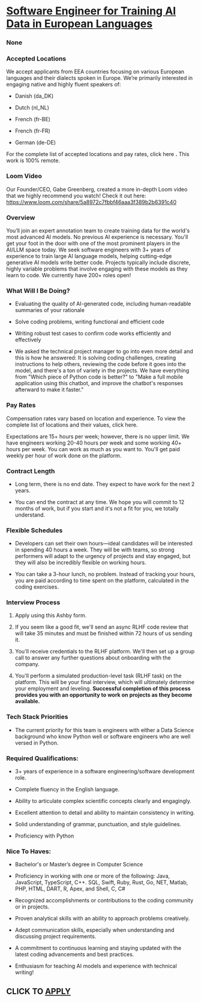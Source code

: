 # [Software Engineer for Training AI Data in European Languages](https://www.remotewlb.com/apply/software-engineer-for-training-ai-data-in-european-languages)  
### None  
####  

### **Accepted Locations**

We accept applicants from EEA countries focusing on various European languages and their dialects spoken in Europe. We’re primarily interested in engaging native and highly fluent speakers of:

  * Danish (da_DK)

  * Dutch (nl_NL)

  * French (fr-BE)

  * French (fr-FR)

  * German (de-DE)

For the complete list of accepted locations and pay rates, click here **.** This work is 100% remote.

###  **Loom Video**

Our Founder/CEO, Gabe Greenberg, created a more in-depth Loom video that we highly recommend you watch! Check it out here: https://www.loom.com/share/5a8972c7fbbf46aaa3f389b2b6391c40

###  **Overview**

You’ll join an expert annotation team to create training data for the world's most advanced AI models. No previous AI experience is necessary. You'll get your foot in the door with one of the most prominent players in the AI/LLM space today. We seek software engineers with 3+ years of experience to train large AI language models, helping cutting-edge generative AI models write better code. Projects typically include discrete, highly variable problems that involve engaging with these models as they learn to code. We currently have 200+ roles open!

###  **What Will I Be Doing?**

  * Evaluating the quality of AI-generated code, including human-readable summaries of your rationale

  * Solve coding problems, writing functional and efficient code

  * Writing robust test cases to confirm code works efficiently and effectively

  * We asked the technical project manager to go into even more detail and this is how he answered: It is solving coding challenges, creating instructions to help others, reviewing the code before it goes into the model, and there's a ton of variety in the projects. We have everything from "Which piece of Python code is better?" to "Make a full mobile application using this chatbot, and improve the chatbot's responses afterward to make it faster."

###  **Pay Rates**

Compensation rates vary based on location and experience. To view the complete list of locations and their values, click here.

Expectations are 15+ hours per week; however, there is no upper limit. We have engineers working 20-40 hours per week and some working 40+ hours per week. You can work as much as you want to. You'll get paid weekly per hour of work done on the platform.

###  **Contract Length**

  * Long term, there is no end date. They expect to have work for the next 2 years.

  * You can end the contract at any time. We hope you will commit to 12 months of work, but if you start and it's not a fit for you, we totally understand. 

### **Flexible Schedules**

  * Developers can set their own hours—ideal candidates will be interested in spending 40 hours a week. They will be with teams, so strong performers will adapt to the urgency of projects and stay engaged, but they will also be incredibly flexible on working hours. 

  * You can take a 3-hour lunch, no problem. Instead of tracking your hours, you are paid according to time spent on the platform, calculated in the coding exercises. 

### **Interview Process**

  1. Apply using this Ashby form.

  2. If you seem like a good fit, we'll send an async RLHF code review that will take 35 minutes and must be finished within 72 hours of us sending it.

  3. You'll receive credentials to the RLHF platform. We'll then set up a group call to answer any further questions about onboarding with the company.

  4. You'll perform a simulated production-level task (RLHF task) on the platform. This will be your final interview, which will ultimately determine your employment and leveling. **Successful completion of this process provides you with an opportunity to work on projects as they become available.**

###  **Tech Stack Priorities**

  * The current priority for this team is engineers with either a Data Science background who know Python well or software engineers who are well versed in Python.

###  **Required Qualifications:**

  * 3+ years of experience in a software engineering/software development role.

  * Complete fluency in the English language.

  * Ability to articulate complex scientific concepts clearly and engagingly.

  * Excellent attention to detail and ability to maintain consistency in writing.

  * Solid understanding of grammar, punctuation, and style guidelines.

  * Proficiency with Python

###  **Nice To Haves:**

  * Bachelor's or Master’s degree in Computer Science

  * Proficiency in working with one or more of the following: Java, JavaScript, TypeScript, C++. SQL, Swift, Ruby, Rust, Go, NET, Matlab, PHP, HTML, DART, R, Apex, and Shell, C, C#

  * Recognized accomplishments or contributions to the coding community or in projects.

  * Proven analytical skills with an ability to approach problems creatively.

  * Adept communication skills, especially when understanding and discussing project requirements.

  * A commitment to continuous learning and staying updated with the latest coding advancements and best practices.

  * Enthusiasm for teaching AI models and experience with technical writing!

  
## CLICK TO [APPLY](https://www.remotewlb.com/apply/software-engineer-for-training-ai-data-in-european-languages)

